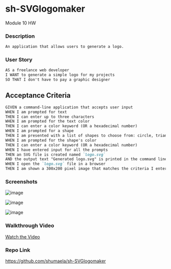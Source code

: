 # sh-SVGlogomaker
Module 10 HW

### Description

```md
An application that allows users to generate a logo.
 ```

### User Story

```md
AS a freelance web developer
I WANT to generate a simple logo for my projects
SO THAT I don't have to pay a graphic designer
```

## Acceptance Criteria

```md
GIVEN a command-line application that accepts user input
WHEN I am prompted for text
THEN I can enter up to three characters
WHEN I am prompted for the text color
THEN I can enter a color keyword (OR a hexadecimal number)
WHEN I am prompted for a shape
THEN I am presented with a list of shapes to choose from: circle, triangle, and square
WHEN I am prompted for the shape's color
THEN I can enter a color keyword (OR a hexadecimal number)
WHEN I have entered input for all the prompts
THEN an SVG file is created named `logo.svg`
AND the output text "Generated logo.svg" is printed in the command line
WHEN I open the `logo.svg` file in a browser
THEN I am shown a 300x200 pixel image that matches the criteria I entered
```

### Screenshots

![image](https://github.com/shumaela/sh-SVGlogomaker/assets/147661185/c383113e-707b-44c3-92a1-2e6f62abfcf1)

![image](https://github.com/shumaela/sh-SVGlogomaker/assets/147661185/0137442b-89f1-453a-b868-5e5063cee29e)

![image](https://github.com/shumaela/sh-SVGlogomaker/assets/147661185/a2096741-ba12-4b2e-94f6-1f9e1e550986)

### Walkthrough Video

[Watch the Video](https://drive.google.com/file/d/17T9Rjh_Kb8xW0G0s0vVLdbnFZTKBRq0H/view)

### Repo Link

https://github.com/shumaela/sh-SVGlogomaker